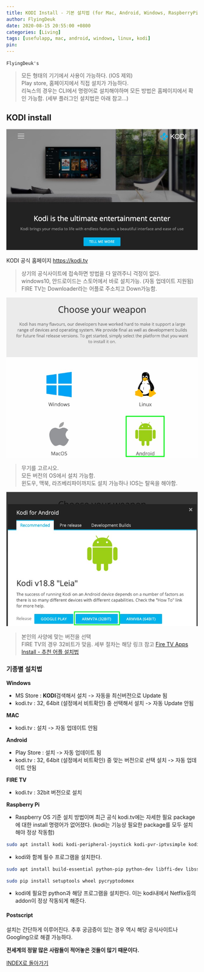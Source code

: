 ```yaml
---
title: KODI Install - 기본 설치법 (for Mac, Android, Windows, RaspberryPi)
author: FlyingDeuk
date: 2020-08-15 20:55:00 +0800
categories: [Living]
tags: [usefulapp, mac, android, windows, linux, kodi]
pin:
---
```


`FlyingDeuk's`
> 모든 형태의 기기에서 사용이 가능하다. (IOS 제외) <br>
Play store, 홈페이지에서 직접 설치가 가능하다. <br>
리눅스의 경우는 CLI에서 명령어로 설치해야하며 모든 방법은 홈페이지에서 확인 가능함. (세부 플러그인 설치법은 아래 참고...)

## KODI install
![kodi_1](/img/living/kodi/kodi_1.jpg)

KODI 공식 홈페이지  <https://kodi.tv>
> 상기의 공식사이트에 접속하면 방법을 다 알려주니 걱정이 없다.<br>
windows10, 안드로이드는 스토어에서 바로 설치가능. (자동 업데이트 지원됨)<br>
FIRE TV는 Downloader라는 어플로 주소치고 Down가능함.


![kodi_2](/img/living/kodi/kodi_2.jpg)
> 무기를 고르시오.<br>
모든 버전의 OS에서 설치 가능함.<br>
윈도우, 맥북, 라즈베리파이까지도 설치 가능하나 IOS는 탈옥을 해야함.


![kodi_3](/img/living/kodi/kodi_3.jpg)
> 본인의 사양에 맞는 버전을 선택<br>
FIRE TV의 경우 32비트가 맞음. 세부 절차는 해당 링크 참고 [Fire TV Apps Install - 추천 어플 설치법](/posts/Fire-TV1/)

### 기종별 설치법
**Windows**
- MS Store : **KODI**검색해서 설치 -> 자동을 최신버전으로 Update 됨
- kodi.tv : 32, 64bit (설정에서 비트확인) 중 선택해서 설치 -> 자동 Update 안됨

**MAC**
- kodi.tv : 설치 -> 자동 업데이트 안됨

**Android**
- Play Store : 설치 -> 자동 업데이트 됨
- kodi.tv : 32, 64bit (설정에서 비트확인) 중 맞는 버전으로 선택 설치 -> 자동 업데이트 안됨

**FIRE TV**
- kodi.tv : 32bit 버전으로 설치

**Raspberry Pi**
- Raspberry OS 기준 설치 방법이며 최근 공식 kodi.tv에는 자세한 필요 package에 대한 install 명령어가 없어졌다. (kodi는 기능상 필요한 package를 모두 설치해야 정상 작동함)
```bash
sudo apt install kodi kodi-peripheral-joystick kodi-pvr-iptvsimple kodi-inputstream-adaptive kodi-inputstream-rtmp
```
- kodi와 함께 필수 프로그램을 설치한다.
```bash
sudo apt install build-essential python-pip python-dev libffi-dev libssl-dev libnss3
```
```bash
sudo pip install setuptools wheel pycryptodomex
```
- kodi에 필요한 python과 해당 프로그램을 설치한다. 이는 kodi내에서 Netflix등의 addon이 정상 작동되게 해준다.  



#### Postscript

설치는 간단하게 이루어진다. 추후 궁금증이 있는 경우 역시 해당 공식사이트나 Googling으로 해결 가능하다. <br>

**전세계의 정말 많은 사람들이 적어놓은 것들이 많기 때문이다.**



[INDEX로 돌아가기](/posts/KODI/)
